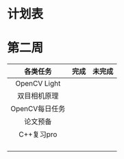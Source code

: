 # 计划表

# 第二周



|    各类任务    | 完成 | 未完成 |
| :------------: | :--: | :----: |
|  OpenCV Light  |      |        |
|  双目相机原理  |      |        |
| OpenCV每日任务 |      |        |
|    论文预备    |      |        |
|   C++复习pro   |      |        |
|                |      |        |
|                |      |        |
|                |      |        |
|                |      |        |

